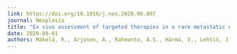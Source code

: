 ```yaml
---
link: https://doi.org/10.1016/j.neo.2020.06.007
journal: Neoplasia
title: "Ex vivo assessment of targeted therapies in a rare metastatic epithelial–myoepithelial carcinoma."
date: 2020-09-01
authors: Mäkelä, R., Arjonen, A., Rahmanto, A.S., Härmä, V., Lehtiö, J., Kuopio, T., Helleday, T., Sangfelt, O., Kononen, J., Rantala, J.K.
---
```


